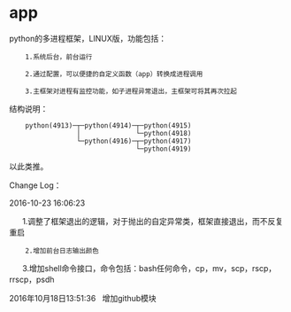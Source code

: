# app

python的多进程框架，LINUX版，功能包括：

        1.系统后台，前台运行

        2.通过配置，可以便捷的自定义函数（app）转换成进程调用

        3.主框架对进程有监控功能，如子进程异常退出，主框架可将其再次拉起


结构说明：


        python(4913)─┬─python(4914)─┬─python(4915)
                     │              └─python(4918)
                     └─python(4916)─┬─python(4917)
                                    └─python(4919)
                         
                         
以此类推。




Change Log：


2016-10-23 16:06:23   

        1.调整了框架退出的逻辑，对于抛出的自定异常类，框架直接退出，而不反复重启
        
        2.增加前台日志输出颜色
        
        3.增加shell命令接口，命令包括：bash任何命令，cp，mv，scp，rscp，rrscp，psdh
        
2016年10月18日13:51:36   增加github模块
       

